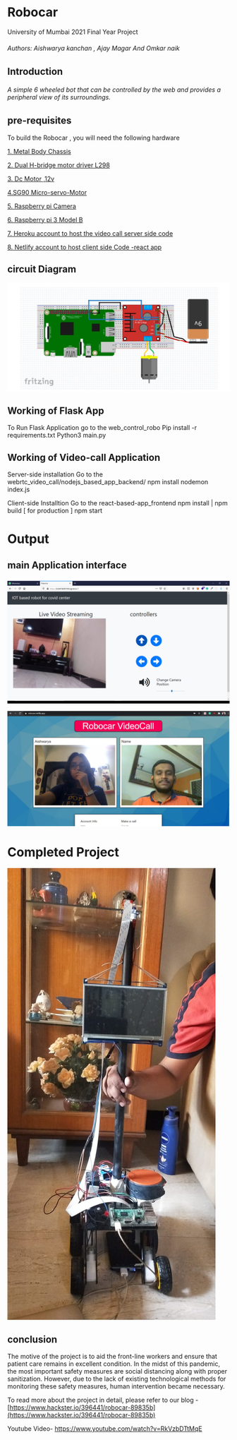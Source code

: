 # Robocar

University of Mumbai 2021 Final Year Project

###### Authors: Aishwarya kanchan , Ajay Magar And Omkar naik 

##  Introduction

###### A simple 6 wheeled bot that can be controlled by the web and provides a peripheral view of its surroundings.

## pre-requisites

To build the Robocar , you will need the following hardware 

 [1. Metal Body Chassis](https://www.amazon.in/Kit4Curious-Acrylic-Curious-Chassis-Robotics/dp/B07D5T2DN3/ref=sr_1_1?dchild=1&keywords=6+wheel+metal+body+chasis&qid=1618164467&sr=8-1)

[2. Dual H-bridge motor driver L298](https://www.amazon.in/Kit4Curious-Acrylic-Curious-Chassis-Robotics/dp/B07D5T2DN3/ref=sr_1_1?dchild=1&keywords=6+wheel+metal+body+chasis&qid=1618164467&sr=8-1)

[3. Dc Motor ,12v](https://www.newark.com/multicomp/287-2520/dc-motor-with-180-1-gear-reducer/dp/52Y4441?COM=ref_hackster&CMP=Hackster-NA-project-89835b-Jul-21)

[4.SG90 Micro-servo-Motor](https://www.adafruit.com/product/2941) 

[5. Raspberry pi Camera](https://www.electronicscomp.com/raspberry-pi-5mp-camera-module?gclid=CjwKCAjwlYCHBhAQEiwA4K21m0VPJ5VkYNWQM2PKE67B7WOt-bl3gdWTNkwvHj_vHFQNXdpr6fox4hoCh0EQAvD_BwE)

[6. Raspberry pi 3 Model B](https://www.newark.com/raspberry-pi/raspberrypi3-modb-1gb/sbc-raspberry-pi-3-mod-b-1gb-ram/dp/77Y6519?COM=ref_hackster&CMP=Hackster-NA-project-89835b-Jul-21)

[7. Heroku account to host the video call server side code](https://id.heroku.com/login)

[8. Netlify account to host client side Code -react app  ](https://www.netlify.com/)

## circuit Diagram
![circuit diagarm](https://raw.githubusercontent.com/Aishwaryak2998/BE-PROJECT/main/images/dc%20motar.JPG)

## Working of Flask App
To Run Flask Application go to the web_control_robo
Pip install -r requirements.txt 
Python3 main.py 

## Working of Video-call Application
Server-side installation 
Go to the webrtc_video_call/nodejs_based_app_backend/
npm install 
nodemon  index.js

Client-side Installtion 
Go to the react-based-app_frontend
npm install   | npm build [  for production ]
npm start    

# Output
## main Application interface 

![main-page](https://raw.githubusercontent.com/Aishwaryak2998/BE-PROJECT/main/images/webpage.png)



![video-call](https://raw.githubusercontent.com/Aishwaryak2998/BE-PROJECT/main/images/3..PNG)
 
 # Completed Project
 
![final](https://raw.githubusercontent.com/Aishwaryak2998/BE-PROJECT/main/images/fina1.jpg)

## conclusion 
The motive of the project is to aid the front-line workers and ensure that patient care remains in excellent condition. In the midst of this pandemic, the most important safety measures are social distancing along with proper sanitization. However, due to the lack of existing technological methods for monitoring these safety measures, human intervention became necessary.

To read more about the project in detail, please refer to our blog - [https://www.hackster.io/396441/robocar-89835b](https://www.hackster.io/396441/robocar-89835b)

Youtube Video- [https://www.youtube.com/watch?v=RkVzbDTtMqE
](https://www.youtube.com/watch?v=RkVzbDTtMqE
)






